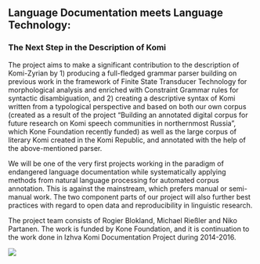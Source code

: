 ## Language Documentation meets Language Technology:

### The Next Step in the Description of Komi

The project aims to make a significant contribution to the description of Komi-Zyrian by 1) producing a full-fledged grammar parser building on previous work in the framework of Finite State Transducer Technology for morphological analysis and enriched with Constraint Grammar rules for syntactic disambiguation, and 2) creating a descriptive syntax of Komi written from a typological perspective and based on both our own corpus (created as a result of the project “Building an annotated digital corpus for future research on Komi speech communities in northernmost Russia”, which Kone Foundation recently funded) as well as the large corpus of literary Komi created in the Komi Republic, and annotated with the help of the above-mentioned parser. 

We will be one of the very first projects working in the paradigm of endangered language documentation while systematically applying methods from natural language processing for automated corpus annotation. This is against the mainstream, which prefers manual or semi-manual work. The two component parts of our project will also further best practices with regard to open data and reproducibility in linguistic research. 

The project team consists of Rogier Blokland, Michael Rießler and Niko Partanen. The work is funded by Kone Foundation, and it is continuation to the work done in Izhva Komi Documentation Project during 2014-2016.

![](http://www.koneensaatio.fi/wp-content/uploads/Black-KoneFoundation-logo1.jpg)

